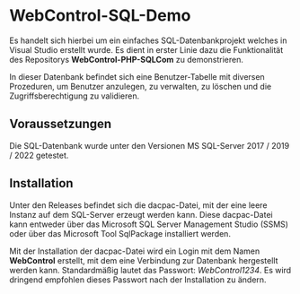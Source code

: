 # WebControl-SQL-Demo
Es handelt sich hierbei um ein einfaches SQL-Datenbankprojekt welches in Visual Studio erstellt wurde. Es dient in erster Linie dazu die Funktionalität des Repositorys **WebControl-PHP-SQLCom** zu demonstrieren.

In dieser Datenbank befindet sich eine Benutzer-Tabelle mit diversen Prozeduren, um Benutzer anzulegen, zu verwalten, zu löschen und die Zugriffsberechtigung zu validieren.

## Voraussetzungen
Die SQL-Datenbank wurde unter den Versionen MS SQL-Server 2017 / 2019 / 2022 getestet.

## Installation
Unter den Releases befindet sich die dacpac-Datei, mit der eine leere Instanz auf dem SQL-Server erzeugt werden kann. Diese dacpac-Datei kann entweder über das Microsoft SQL Server Management Studio (SSMS) oder über das Microsoft Tool SqlPackage installiert werden.

Mit der Installation der dacpac-Datei wird ein Login mit dem Namen **WebControl** erstellt, mit dem eine Verbindung zur Datenbank hergestellt werden kann. Standardmäßig lautet das Passwort: *WebControl1234*. Es wird dringend empfohlen dieses Passwort nach der Installation zu ändern.